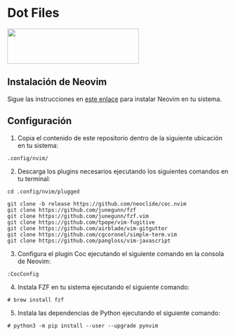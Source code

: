 # Dot Files

<img src="https://upload.wikimedia.org/wikipedia/commons/thumb/4/4f/Neovim-logo.svg/2560px-Neovim-logo.svg.png" width="300" height="80">

## Instalación de Neovim

Sigue las instrucciones en [este enlace](https://github.com/neovim/neovim/wiki/Installing-Neovim) para instalar Neovim en tu sistema.

## Configuración

1. Copia el contenido de este repositorio dentro de la siguiente ubicación en tu sistema:

```console
.config/nvim/
```

2. Descarga los plugins necesarios ejecutando los siguientes comandos en tu terminal:

```console
cd .config/nvim/plugged

git clone -b release https://github.com/neoclide/coc.nvim
git clone https://github.com/junegunn/fzf
git clone https://github.com/junegunn/fzf.vim
git clone https://github.com/tpope/vim-fugitive
git clone https://github.com/airblade/vim-gitgutter
git clone https://github.com/cgcoronel/simple-term.vim
git clone https://github.com/pangloss/vim-javascript
```

3. Configura el plugin Coc ejecutando el siguiente comando en la consola de Neovim:

```console
:CocConfig
```

4. Instala FZF en tu sistema ejecutando el siguiente comando:

```console
# brew install fzf
```

5. Instala las dependencias de Python ejecutando el siguiente comando:

```console
# python3 -m pip install --user --upgrade pynvim
```
